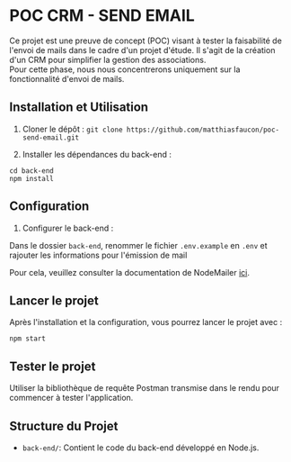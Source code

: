 # POC CRM - SEND EMAIL

Ce projet est une preuve de concept (POC) visant à tester la faisabilité de l'envoi de mails dans le cadre d'un projet d'étude. Il s'agit de la création d'un CRM pour simplifier la gestion des associations.  
Pour cette phase, nous nous concentrerons uniquement sur la fonctionnalité d'envoi de mails.

## Installation et Utilisation

1. Cloner le dépôt : `git clone https://github.com/matthiasfaucon/poc-send-email.git`

2. Installer les dépendances du back-end :
```
cd back-end
npm install
```

## Configuration

1. Configurer le back-end :

Dans le dossier `back-end`, renommer le fichier `.env.example` en `.env` et rajouter les informations pour l'émission de mail

Pour cela, veuillez consulter la documentation de NodeMailer [ici](https://nodemailer.com/).

## Lancer le projet
Après l'installation et la configuration, vous pourrez lancer le projet avec :  
```
npm start
```

## Tester le projet
Utiliser la bibliothèque de requête Postman transmise dans le rendu pour commencer à tester l'application.

## Structure du Projet

- `back-end/`: Contient le code du back-end développé en Node.js.
